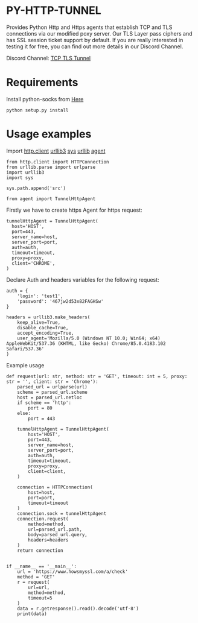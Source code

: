 # PY-HTTP-TUNNEL


Provides Python Http and Https agents that establish TCP and TLS connections via our modified poxy server. Our TLS Layer pass ciphers and has SSL session ticket support by default. If you are really interested in testing it for free, you can find out more details in our Discord Channel.

Discord Channel: [TCP TLS Tunnel](https://discord.gg/4HRVxNP)

# Requirements

Install python-socks from [Here](https://github.com/Sweety1337/python-socks-upgraded) 
```
python setup.py install
```


# Usage examples
Import [http.client](https://docs.python.org/3/library/http.client.html) [urllib3](https://urllib3.readthedocs.io/en/latest/) [sys](https://docs.python.org/3/library/sys.html) [urllib](https://docs.python.org/3/library/sys.html) [agent](https://github.com/Sweety1337/py-http-tunnel/src/agent.py)

```
from http.client import HTTPConnection
from urllib.parse import urlparse
import urllib3
import sys

sys.path.append('src')

from agent import TunnelHttpAgent
```

Firstly we have to create https Agent for https request:
```
tunnelHttpAgent = TunnelHttpAgent(
  host='HOST',
  port=443,
  server_name=host,
  server_port=port,
  auth=auth,
  timeout=timeout,
  proxy=proxy,
  client='CHROME',
)
```

Declare Auth and headers variables for the following request:
```
auth = {
    'login': 'test1',
    'password': '467jw2d53x82FAGHSw'
}

headers = urllib3.make_headers(
    keep_alive=True,
    disable_cache=True,
    accept_encoding=True,
    user_agent='Mozilla/5.0 (Windows NT 10.0; Win64; x64) AppleWebKit/537.36 (KHTML, like Gecko) Chrome/85.0.4183.102 Safari/537.36'
)
```

Example usage
```
def request(url: str, method: str = 'GET', timeout: int = 5, proxy: str = '', client: str = 'Chrome'):
    parsed_url = urlparse(url)
    scheme = parsed_url.scheme
    host = parsed_url.netloc
    if scheme == 'http':
        port = 80
    else:
        port = 443

    tunnelHttpAgent = TunnelHttpAgent(
        host='HOST',
        port=443,
        server_name=host,
        server_port=port,
        auth=auth,
        timeout=timeout,
        proxy=proxy,
        client=client,
    )

    connection = HTTPConnection(
        host=host,
        port=port,
        timeout=timeout
    )
    connection.sock = tunnelHttpAgent
    connection.request(
        method=method,
        url=parsed_url.path,
        body=parsed_url.query,
        headers=headers
    )
    return connection


if __name__ == '__main__':
    url = 'https://www.howsmyssl.com/a/check'
    method = 'GET'
    r = request(
        url=url,
        method=method,
        timeout=5
    )
    data = r.getresponse().read().decode('utf-8')
    print(data)
```
